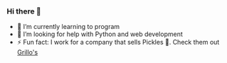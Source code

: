 ### Hi there 👋

- 🌱 I’m currently learning to program
- 🤔 I’m looking for help with Python and web development
- ⚡ Fun fact: I work for a company that sells Pickles :cucumber:. Check them out [Grillo's](www.grillos.com)
